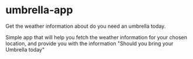 # umbrella-app
Get the weather information about do you need an umbrella today.

Simple app that will help you fetch the weather information for your chosen location,
and provide you with the information "Should you bring your Umbrella today"
